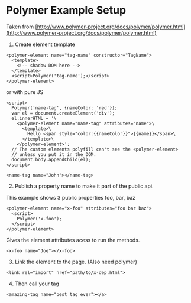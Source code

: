 # Polymer Example Setup

Taken from [http://www.polymer-project.org/docs/polymer/polymer.html](http://www.polymer-project.org/docs/polymer/polymer.html)

1. Create element template

```
<polymer-element name="tag-name" constructor="TagName">
  <template>
    <!-- shadow DOM here -->
  </template>
  <script>Polymer('tag-name');</script>
</polymer-element>
```

or with pure JS

```
<script>
  Polymer('name-tag', {nameColor: 'red'});
  var el = document.createElement('div');
  el.innerHTML = '\
    <polymer-element name="name-tag" attributes="name">\
      <template>\
        Hello <span style="color:{{nameColor}}">{{name}}</span>\
      </template>\
    </polymer-element>';
  // The custom elements polyfill can't see the <polymer-element>
  // unless you put it in the DOM.
  document.body.appendChild(el);    
</script>

<name-tag name="John"></name-tag>
```

2. Publish a property name to make it part of the public api.

This example shows 3 public properties foo, bar, baz
```
<polymer-element name="x-foo" attributes="foo bar baz">
  <script> 
    Polymer('x-foo');
  </script>
</polymer-element>
```

Gives the element attributes acess to run the methods.
```
<x-foo name="Joe"></x-foo>
```

3. Link the element to the page. (Also need polymer)
```
<link rel="import" href="path/to/x-dep.html">
```
4. Then call your tag
```
<amazing-tag name="best tag ever"></a>
```

